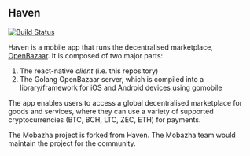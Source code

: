 
## Haven
[![Build Status](https://app.bitrise.io/app/9c4f0ff60d38782d/status.svg?token=PdrfhQM1NCRlGC-HFRRwMw&branch=develop)](https://www.bitrise.io/app/9c4f0ff60d38782d)

Haven is a mobile app that runs the decentralised marketplace, [OpenBazaar](https://openbazaar.org). It is composed of two major parts:

1. The react-native _client_ (i.e. this repository)
2. The Golang OpenBazaar server, which is compiled into a library/framework for iOS and Android devices using gomobile

The app enables users to access a global decentralised marketplace for goods and services, where they can use a variety of supported cryptocurrencies (BTC, BCH, LTC, ZEC, ETH) for payments.

The Mobazha project is forked from Haven. The Mobazha team would maintain the project for the community.